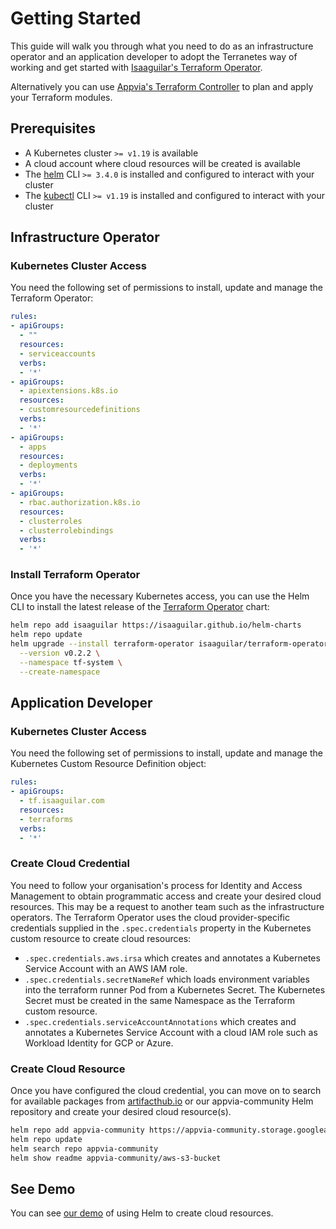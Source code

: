 # Getting Started

This guide will walk you through what you need to do as an infrastructure operator and an application developer to adopt the Terranetes way of working and get started with [Isaaguilar's Terraform Operator](https://github.com/isaaguilar/terraform-operator).

Alternatively you can use [Appvia's Terraform Controller](https://github.com/appvia/terraform-controller#getting-started) to plan and apply your Terraform modules.

## Prerequisites
- A Kubernetes cluster `>= v1.19` is available
- A cloud account where cloud resources will be created is available
- The [helm](https://helm.sh/docs/intro/install/) CLI `>= 3.4.0` is installed and configured to interact with your cluster
- The [kubectl](https://kubernetes.io/docs/tasks/tools/install-kubectl/) CLI `>= v1.19` is installed and configured to interact with your cluster

## Infrastructure Operator
### Kubernetes Cluster Access
You need the following set of permissions to install, update and manage the Terraform Operator:
```yaml
rules:
- apiGroups:
  - ""
  resources:
  - serviceaccounts
  verbs:
  - '*'
- apiGroups:
  - apiextensions.k8s.io
  resources:
  - customresourcedefinitions
  verbs:
  - '*'
- apiGroups:
  - apps
  resources:
  - deployments
  verbs:
  - '*'
- apiGroups:
  - rbac.authorization.k8s.io
  resources:
  - clusterroles
  - clusterrolebindings
  verbs:
  - '*'
```

### Install Terraform Operator
Once you have the necessary Kubernetes access, you can use the Helm CLI to install the latest release of the [Terraform Operator](https://github.com/isaaguilar/terraform-operator) chart:
```bash
helm repo add isaaguilar https://isaaguilar.github.io/helm-charts
helm repo update
helm upgrade --install terraform-operator isaaguilar/terraform-operator \
  --version v0.2.2 \
  --namespace tf-system \
  --create-namespace
```

## Application Developer
### Kubernetes Cluster Access
You need the following set of permissions to install, update and manage the Kubernetes Custom Resource Definition object:
```yaml
rules:
- apiGroups:
  - tf.isaaguilar.com
  resources:
  - terraforms
  verbs:
  - '*'
```

### Create Cloud Credential
You need to follow your organisation's process for Identity and Access Management to obtain programmatic access and create your desired cloud resources. This may be a request to another team such as the infrastructure operators. The Terraform Operator uses the cloud provider-specific credentials supplied in the `.spec.credentials` property in the Kubernetes custom resource to create cloud resources:
- `.spec.credentials.aws.irsa` which creates and annotates a Kubernetes Service Account with an AWS IAM role.
- `.spec.credentials.secretNameRef` which loads environment variables into the terraform runner Pod from a Kubernetes Secret. The Kubernetes Secret must be created in the same Namespace as the Terraform custom resource.  
- `.spec.credentials.serviceAccountAnnotations` which creates and annotates a Kubernetes Service Account with a cloud IAM role such as Workload Identity for GCP or Azure.

### Create Cloud Resource
Once you have configured the cloud credential, you can move on to search for available packages from [artifacthub.io](https://artifacthub.io/packages/search?ts_query_web=appvia) or our appvia-community Helm repository and create your desired cloud resource(s).

```bash
helm repo add appvia-community https://appvia-community.storage.googleapis.com
helm repo update
helm search repo appvia-community
helm show readme appvia-community/aws-s3-bucket
```

## See Demo
You can see [our demo](../demo/README.md) of using Helm to create cloud resources.
